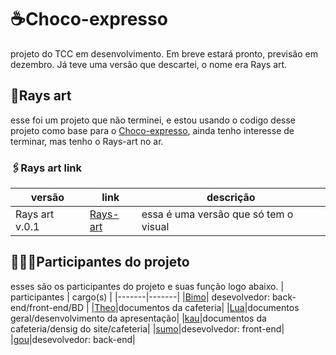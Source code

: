 # ☕Choco-expresso

projeto do TCC em desenvolvimento.
Em breve estará pronto, previsão em dezembro.
Já teve uma versão que descartei, o nome era Rays art.

## 🎨Rays art

esse foi um projeto que não terminei, e estou usando o codigo desse projeto como base para o [Choco-expresso](https://github.com/Bimodev/choco-expresso), ainda tenho interesse de terminar, mas tenho o Rays-art no ar.
### 🖇️Rays art link

| versão | link | descrição |
|-------|-------|------------|
|Rays art v.0.1| [Rays-art](https://raysart-lost.netlify.app) | essa é uma versão que só tem o visual |

## 👩🏻‍💻Participantes do projeto
esses são os participantes do projeto e suas função logo abaixo.
| participantes | cargo(s) |
|-------|-------|
|[Bimo](https://www.instagram.com/gp_bimo/)| desevolvedor: back-end/front-end/BD | 
|[Theo](https://www.instagram.com/apenastheodoro_/)|documentos da cafeteria|
|[Lua](https://www.instagram.com/luanosetealem/)|documentos geral/desenvolvimento da apresentação| 
|[kau](https://www.instagram.com/kauar.s__/)|documentos da cafeteria/densig do site/cafeteria| 
|[sumo](https://www.instagram.com/ruan.prm/)|desevolvedor: front-end| 
|[gou](https://www.instagram.com/gustavogougds/)|desevolvedor: back-end|
